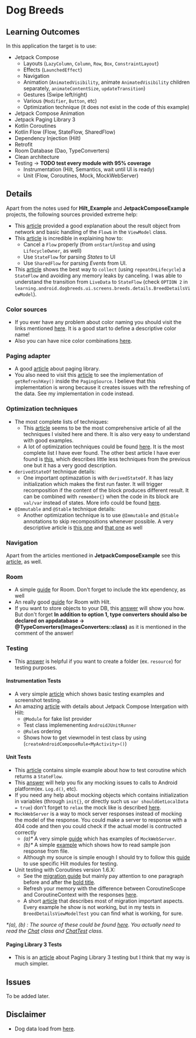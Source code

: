 # Dog Breeds

## Learning Outcomes
In this application the target is to use:
- Jetpack Compose
  - Layouts (`LazyColumn`, `Column`, `Row`, `Box`, `ConstraintLayout`)
  - Effects (`LaunchedEffect`)
  - Navigation
  - Animation (`AnimatedVisibility`, animate `AnimatedVisibility` children separately, `animateContentSize`, `updateTransition`)
  - Gestures (Swipe left/right)
  - Various (`Modifier`, `Button`, etc)
  - Optimization technique (it does not exist in the code of this example)
- Jetpack Compose Animation
- Jetpack Paging Library 3
- Kotlin Coroutines
- Kotlin Flow (Flow, StateFlow, SharedFlow)
- Dependency Injection (Hilt)
- Retrofit
- Room Database (Dao, TypeConverters)
- Clean architecture
- Testing -> **TODO test every module with 95% coverage**
  - Instrumentation (Hilt, Semantics, wait until UI is ready)
  - Unit (Flow, Coroutines, Mock, MockWebServer)

## Details
Apart from the notes used for **Hilt_Example** and **JetpackComposeExample** projects, the following sources provided extreme help:
- This [article](https://www.geeksforgeeks.org/kotlin-flow-in-android-with-example/) provided a good explanation about the result object from network and basic handling of the `Flow`s in the `ViewModel` class.    
- This [article](https://proandroiddev.com/livedata-vs-sharedflow-and-stateflow-in-mvvm-and-mvi-architecture-57aad108816d) is incredible in explaining how to:
  - Cancel a `Flow` properly (from `onStart`/`onStop` and using `LifecycleOwner`, as well)
  - Use `StateFlow` for parsing *States* to UI
  - Use `SharedFlow` for parsing *Events* from UI.
- This [article](https://medium.com/androiddevelopers/migrating-from-livedata-to-kotlins-flow-379292f419fb) shows the best way to `collect` (using `repeatOnLifecycle`) a `StateFlow` and avoiding any memory leaks by canceling. I was able to understand the transition from `LiveData` to `StateFlow` (check `OPTION 2` in `learning.android.dogbreeds.ui.screens.breeds.details.BreedDetailsViewModel`).

### Color sources
- If you ever have any problem about color naming you should visit the links mentioned [here](https://proandroiddev.com/naming-conventions-colors-xml-android-8f89139f1056).
It is a good start to define a descriptive color name!
- Also you can have nice color combinations [here](https://material.io/resources/color/#!/?view.left=0&view.right=0).

### Paging adapter
- A good [article](https://proandroiddev.com/infinite-lists-with-paging-3-in-jetpack-compose-b095533aefe6) about paging library.
- You also need to visit this [article](https://medium.com/simform-engineering/list-view-with-pagination-using-jetpack-compose-e131174eac8e) to see the implementation of `getRefreshKey()` inside the `PagingSource`. I believe that this implementation is wrong because it creates issues with the refreshing of the data. See my implementation in code instead.

### Optimization techniques
- The most complete lists of techniques:
  - This [article](https://blog.savvas.cloud/2023/09/07/the-dos-and-donts-of-jetpack-compose/) seems to be the most comprehensive article of all the techniques I visited here and there. It is also very easy to understand with good examples.
  - A lot of optimization techniques could be found [here](https://skyyo.medium.com/performance-in-jetpack-compose-9a85ce02f8f9). It is the most complete list I have ever found. The other best article I have ever found is [this](https://multithreaded.stitchfix.com/blog/2022/08/05/jetpack-compose-recomposition/), which describes little less techniques from the previous one but it has a very good description.
- `derivedStateOf` technique details:
  - One important optimazation is with `derivedStateOf`. It has lazy initialization which makes the first run faster. It will trigger recomposition if the content of the block produces different result. It can be combined with `remember{}` when the code in its block are `val/var` instead of states. More info could be found [here](https://www.bontouch.com/case/state-and-derived-state-in-compose/).
- `@Immutable` and `@Stable` technique details:
  - Another optimization technique is to use `@Immutable` and `@Stable` annotations to skip recompositions whenever possible. A very descriptive article is [this one](https://blog.shreyaspatil.dev/promise-compose-compiler-and-imply-when-youll-change) and [that one](https://betterprogramming.pub/optimizing-recomposition-in-jetpack-compose-stability-system-f8ec0c92de33) as well

### Navigation
Apart from the articles mentioned in **JetpackComposeExample** see this [article](https://proandroiddev.com/jetpack-compose-navigation-architecture-with-viewmodels-1de467f19e1c), as well.

### Room
- A simple [guide](https://levelup.gitconnected.com/using-room-in-jetpack-compose-d2b6b674d3a5) for Room. Don't forget to include the ktx ependency, as well
- An really good [guide](https://svvashishtha.medium.com/using-room-with-hilt-cb57a1bc32f) for Room with Hilt.
- If you want to store objects to your DB, this [answer](https://stackoverflow.com/a/50452877) will show you how. But don't forget **In addition to option 1, type converters should also be declared on appdatabase -> @TypeConverters(ImagesConverters::class)** as it is mentioned in the comment of the answer!

### Testing
- This [answer](https://stackoverflow.com/a/38345579/1392366) is helpful if you want to create a folder (ex. `resource`) for testing purposes.
#### Instrumentation Tests
- A very simple [article](https://levelup.gitconnected.com/testing-in-compose-d09b59337e4e) which shows basic testing examples and screenshot testing.
- An amazing [article](https://medium.com/nerd-for-tech/writing-an-integration-test-with-jetpack-compose-and-dagger-hilt-8ef888c1a23d) with details about Jetpack Compose Intergation with Hilt:
  - `@Module` for fake list provider
  - Test class implemenenting `AndroidJUnitRunner`
  - `@Rule`s ordering
  - Shows how to get viewmodel in test class by using (`createAndroidComposeRule<MyActivity>()`)

#### Unit Tests
- This [article](https://fabiosanto.medium.com/unit-testing-coroutines-state-flow-c6e6de580027) contains simple example about how to test coroutine which returns a `StateFlow`.
- This [answer](https://stackoverflow.com/a/57958441/1392366) will help you fix any mocking issues to calls to Android platform(ex. `Log.d()`, etc).
- If you need any help about mocking objects which contains initialization in variables (through `init{}`, or directly such us `var shouldGetLocalData = true`) don't forget to `relax` the mock like is described [here](https://stackoverflow.com/questions/61151905/io-mockk-mockkexception-no-answer-found-for-savedstatehandle1-setkey-some).
- `MockWebServer` is a way to mock server responses instead of mocking the model of the response. You could make a server to response with a 404 code and then you could check if the actual model is contructed correctly
  - *(a)\** A very simple [guide](https://medium.com/mobile-app-development-publication/android-mock-server-for-unittest-82f5bbbf0362) which has examples of `MockWebServer`.
  - *(b)\** A simple [example](https://medium.com/mobile-app-development-publication/android-reading-a-text-file-during-test-2815671e8b3b) which shows how to read sample json response from file.
  - Although my source is simple enough I should try to follow this [guide](https://www.bloco.io/blog/mocking-retrofit-api-responses-with-mockwebserver-hilt) to use specific Hilt modules for testing.
- Unit testing with Coroutines version 1.6.X:
  - See the [migration guide](https://github.com/Kotlin/kotlinx.coroutines/blob/master/kotlinx-coroutines-test/MIGRATION.md) but mainly pay attention to one paragraph before and after the [bold title](
https://github.com/Kotlin/kotlinx.coroutines/blob/master/kotlinx-coroutines-test/MIGRATION.md#other-considerations).
  - Refresh your memory with the difference between CoroutineScope and CoroutineContext with the responses [here](https://stackoverflow.com/questions/54416840/kotlin-coroutines-scope-vs-coroutine-context).
  - A short [article](https://medium.com/@ralf.stuckert/testing-coroutines-update-1-6-0-701d53546683) that describes most of migration important aspects. Every example he show is not working, but in my tests in `BreedDetailsViewModelTest` you can find what is working, for sure.

*\*(a), (b) :  The source of these could be found [here](https://github.com/elye/demo_android_mock_web_service). You actually need to read the [Chat](https://github.com/elye/demo_android_mock_web_service/blob/master/app/src/main/java/com/example/mockserverexperiment/Chat.kt) class and [ChatTest](https://github.com/elye/demo_android_mock_web_service/blob/master/app/src/test/java/com/example/mockserverexperiment/ChatTest.kt) class.*

#### Paging Library 3 Tests
- This is an [article](https://medium.com/@mohamed.gamal.elsayed/android-how-to-test-paging-3-pagingsource-433251ade028) about Paging Library 3 testing but I think that my way is much simpler.

## Issues
To be added later.

## Disclaimer
- Dog data load from [here](https://documenter.getpostman.com/view/4016432/the-dog-api/RW81vZ4Z#26bd3f92-dd58-4569-bc13-22fa76396fe8).
